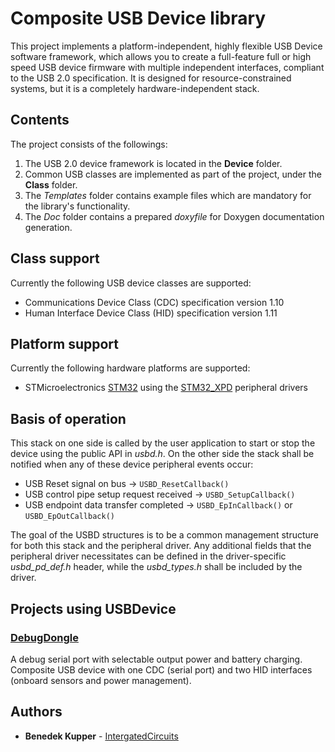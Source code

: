 # Composite USB Device library

This project implements a platform-independent, highly flexible USB Device software framework,
which allows you to create a full-feature full or high speed USB device firmware 
with multiple independent interfaces,
compliant to the USB 2.0 specification.
It is designed for resource-constrained systems, but it is a completely hardware-independent stack.

## Contents

The project consists of the followings:
1. The USB 2.0 device framework is located in the **Device** folder.
2. Common USB classes are implemented as part of the project, under the **Class** folder.
3. The *Templates* folder contains example files which are mandatory for the library's functionality.
4. The *Doc* folder contains a prepared *doxyfile* for Doxygen documentation generation.

## Class support

Currently the following USB device classes are supported:
- Communications Device Class (CDC) specification version 1.10
- Human Interface Device Class (HID) specification version 1.11

## Platform support

Currently the following hardware platforms are supported:
- STMicroelectronics [STM32](http://www.st.com/en/microcontrollers/stm32-32-bit-arm-cortex-mcus.html)
using the [STM32_XPD](https://github.com/IntergatedCircuits/STM32_XPD) peripheral drivers

## Basis of operation

This stack on one side is called by the user application to start or stop the device
using the public API in *usbd.h*. On the other side the stack shall be notified when any of 
these device peripheral events occur:
- USB Reset signal on bus -> `USBD_ResetCallback()`
- USB control pipe setup request received -> `USBD_SetupCallback()`
- USB endpoint data transfer completed -> `USBD_EpInCallback()` or `USBD_EpOutCallback()`

The goal of the USBD structures is to be a common management structure for both this stack 
and the peripheral driver. Any additional fields that the peripheral driver necessitates
can be defined in the driver-specific *usbd_pd_def.h* header, while the *usbd_types.h* shall
be included by the driver.

## Projects using USBDevice

### [DebugDongle](https://github.com/IntergatedCircuits/DebugDongleFW)

A debug serial port with selectable output power and battery charging. Composite USB device with one CDC (serial port) and two HID interfaces (onboard sensors and power management).

## Authors

* **Benedek Kupper** - [IntergatedCircuits](https://github.com/IntergatedCircuits)
